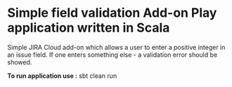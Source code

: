 Simple field validation Add-on Play application written in Scala
======================================================================================
Simple JIRA Cloud add-on which allows a user to enter a positive integer in an issue field.
If one enters something else - a validation error should be showed.

**To run application use :** 
sbt clean run